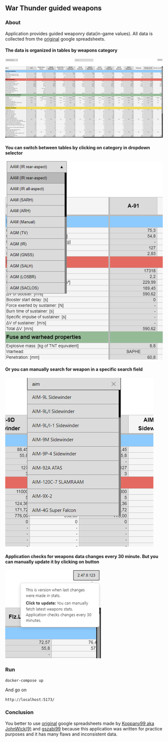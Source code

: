 ## War Thunder guided weapons

### About

Application provides guided weaponry data(in-game values). All data is collected from the [original](https://docs.google.com/spreadsheets/d/1SsOpw9LAKOs0V5FBnv1VqAlu3OssmX7DJaaVAUREw78/edit?gid=1624345539#gid=1624345539) google spreadsheets.

#### The data is organized in tables by weapons category

![](images/main.png)

#### You can switch between tables by clicking on category in dropdown selector

![](images/categories.png)

#### Or you can manually search for weapon in a specific search field

![](images/search.png)

#### Application checks for weapons data changes every 30 minute. But you can manually update it by clicking on button

![](images/version.png)

### Run

```
docker-compose up
```

And go on

```
http://localhost:5173/
```

### Conclusion

You better to use [original](https://docs.google.com/spreadsheets/d/1SsOpw9LAKOs0V5FBnv1VqAlu3OssmX7DJaaVAUREw78/edit?gid=1624345539#gid=1624345539) google spreadsheets made by [Koppany99 aka JohnWick(9)](https://www.reddit.com/user/Koppany99/) and [gszabi99](https://github.com/gszabi99) because this application was written for practice purposes and it has many flaws and inconsistent data.
